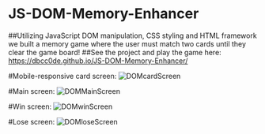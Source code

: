 # JS-DOM-Memory-Enhancer
##Utilizing JavaScript DOM manipulation, CSS styling and HTML framework we built a memory game where the user must match two cards until they clear the game board!
##See the project and play the game here: https://dbcc0de.github.io/JS-DOM-Memory-Enhancer/

#Mobile-responsive card screen:
![DOMcardScreen](https://github.com/dbcc0de/portfolio-images/assets/125756539/3ead4a30-3ebd-48a7-9418-5d9b367acf70)

#Main screen:
![DOMMainScreen](https://github.com/dbcc0de/portfolio-images/assets/125756539/ac89659b-8209-4c99-89c3-738c3c416589)

#Win screen:
![DOMwinScreen](https://github.com/dbcc0de/portfolio-images/assets/125756539/457bb2a5-a03a-49d9-9472-6bd9576e09bf)

#Lose screen:
![DOMloseScreen](https://github.com/dbcc0de/portfolio-images/assets/125756539/879cc9c9-80f5-4ef1-a141-312114c83f7d)
